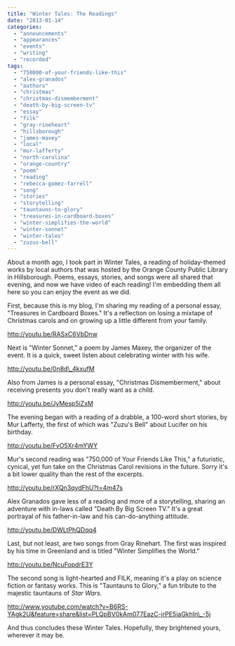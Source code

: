 ```yaml
---
title: "Winter Tales: The Readings"
date: "2013-01-14"
categories: 
  - "announcements"
  - "appearances"
  - "events"
  - "writing"
  - "recorded"
tags: 
  - "750000-of-your-friends-like-this"
  - "alex-granados"
  - "authors"
  - "christmas"
  - "christmas-dismemberment"
  - "death-by-big-screen-tv"
  - "essay"
  - "filk"
  - "gray-rineheart"
  - "hillsborough"
  - "james-maxey"
  - "local"
  - "mur-lafferty"
  - "north-carolina"
  - "orange-country"
  - "poem"
  - "reading"
  - "rebecca-gomez-farrell"
  - "song"
  - "stories"
  - "storytelling"
  - "tauntauns-to-glory"
  - "treasures-in-cardboard-boxes"
  - "winter-simplifies-the-world"
  - "winter-sonnet"
  - "winter-tales"
  - "zuzus-bell"
---
```


About a month ago, I took part in Winter Tales, a reading of holiday-themed works by local authors that was hosted by the Orange County Public Library in Hillsborough. Poems, essays, stories, and songs were all shared that evening, and now we have video of each reading! I'm embedding them all here so you can enjoy the event as we did.

First, because this is my blog, I'm sharing my reading of a personal essay, "Treasures in Cardboard Boxes." It's a reflection on losing a mixtape of Christmas carols and on growing up a little different from your family.

http://youtu.be/RASxC6VbDnw

Next is "Winter Sonnet," a poem by James Maxey, the organizer of the event. It is a quick, sweet listen about celebrating winter with his wife.

http://youtu.be/0n8d\_4kxufM

Also from James is a personal essay, "Christmas Dismemberment," about receiving presents you don't really want as a child.

http://youtu.be/JyMesp5iZxM

The evening began with a reading of a drabble, a 100-word short stories, by Mur Lafferty, the first of which was "Zuzu's Bell" about Lucifer on his birthday.

http://youtu.be/FvO5Xr4mYWY

Mur's second reading was "750,000 of Your Friends Like This," a futuristic, cynical, yet fun take on the Christmas Carol revisions in the future. Sorry it's a bit lower quality than the rest of the excerpts.

http://youtu.be/rXQn3qydFhU?t=4m47s

Alex Granados gave less of a reading and more of a storytelling, sharing an adventure with in-laws called "Death By Big Screen TV." It's a great portrayal of his father-in-law and his can-do-anything attitude.

http://youtu.be/DWLtPhQDqq4

Last, but not least, are two songs from Gray Rinehart. The first was inspired by his time in Greenland and is titled "Winter Simplifies the World."

http://youtu.be/NcuFopdrE3Y

The second song is light-hearted and FILK, meaning it's a play on science fiction or fantasy works. This is "Tauntauns to Glory," a fun tribute to the majestic tauntauns of _Star Wars_.

http://www.youtube.com/watch?v=B6RS-YAgk2U&feature=share&list=PLQpBV0kAm077EazC-jrPE5iaGkhIn\_-5j

And thus concludes these Winter Tales. Hopefully, they brightened yours, wherever it may be.
